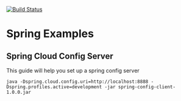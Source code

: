 [![Build Status](https://travis-ci.org/vikramgulia/spring-examples.svg?branch=master)](https://travis-ci.org/vikramgulia/spring-examples)

# Spring Examples

## Spring Cloud Config Server
This guide will help you set up a spring config server

`java -Dspring.cloud.config.uri=http://localhost:8888 -Dspring.profiles.active=development -jar spring-config-client-1.0.0.jar`